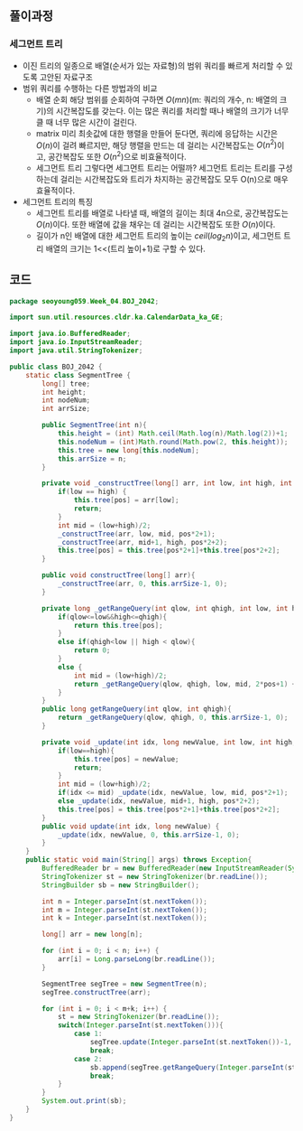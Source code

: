 ## 풀이과정

### 세그먼트 트리

- 이진 트리의 일종으로 배열(순서가 있는 자료형)의 범위 쿼리를 빠르게 처리할 수 있도록 고안된 자료구조
- 범위 쿼리를 수행하는 다른 방법과의 비교
    - 배열 순회 해당 범위를 순회하여 구하면 $O(mn)$(m: 쿼리의 개수, n: 배열의 크기)의 시간복잡도를 갖는다. 이는 많은 쿼리를 처리할 때나 배열의 크기가 너무 클 때 너무 많은 시간이 걸린다.
    - matrix 미리 최솟값에 대한 행렬을 만들어 둔다면, 쿼리에 응답하는 시간은 $O(n)$이 걸려 빠르지만, 해당 행렬을 만드는 데 걸리는 시간복잡도는 $O(n^2)$이고, 공간복잡도 또한 $O(n^2)$으로 비효율적이다.
    - 세그먼트 트리 그렇다면 세그먼트 트리는 어떨까? 세그먼트 트리는 트리를 구성하는데 걸리는 시간복잡도와 트리가 차지하는 공간복잡도 모두 O(n)으로 매우 효율적이다.
- 세그먼트 트리의 특징
    - 세그먼트 트리를 배열로 나타낼 때, 배열의 길이는 최대 4n으로, 공간복잡도는 $O(n)$이다. 또한 배열에 값을 채우는 데 걸리는 시간복잡도 또한 $O(n)$이다.
    - 길이가 n인 배열에 대한 세그먼트 트리의 높이는 $ceil(log_2n)$이고, 세그먼트 트리 배열의 크기는 1<<(트리 높이+1)로 구할 수 있다.

## 코드

```java
package seoyoung059.Week_04.BOJ_2042;

import sun.util.resources.cldr.ka.CalendarData_ka_GE;

import java.io.BufferedReader;
import java.io.InputStreamReader;
import java.util.StringTokenizer;

public class BOJ_2042 {
    static class SegmentTree {
        long[] tree;
        int height;
        int nodeNum;
        int arrSize;

        public SegmentTree(int n){
            this.height = (int) Math.ceil(Math.log(n)/Math.log(2))+1;
            this.nodeNum = (int)Math.round(Math.pow(2, this.height));
            this.tree = new long[this.nodeNum];
            this.arrSize = n;
        }

        private void _constructTree(long[] arr, int low, int high, int pos){
            if(low == high) {
                this.tree[pos] = arr[low];
                return;
            }
            int mid = (low+high)/2;
            _constructTree(arr, low, mid, pos*2+1);
            _constructTree(arr, mid+1, high, pos*2+2);
            this.tree[pos] = this.tree[pos*2+1]+this.tree[pos*2+2];
        }

        public void constructTree(long[] arr){
            _constructTree(arr, 0, this.arrSize-1, 0);
        }

        private long _getRangeQuery(int qlow, int qhigh, int low, int high, int pos){
            if(qlow<=low&&high<=qhigh){
                return this.tree[pos];
            }
            else if(qhigh<low || high < qlow){
                return 0;
            }
            else {
                int mid = (low+high)/2;
                return _getRangeQuery(qlow, qhigh, low, mid, 2*pos+1) + _getRangeQuery(qlow, qhigh, mid+1, high, 2*pos+2);
            }
        }
        public long getRangeQuery(int qlow, int qhigh){
            return _getRangeQuery(qlow, qhigh, 0, this.arrSize-1, 0);
        }

        private void _update(int idx, long newValue, int low, int high, int pos){
            if(low==high){
                this.tree[pos] = newValue;
                return;
            }
            int mid = (low+high)/2;
            if(idx <= mid) _update(idx, newValue, low, mid, pos*2+1);
            else _update(idx, newValue, mid+1, high, pos*2+2);
            this.tree[pos] = this.tree[pos*2+1]+this.tree[pos*2+2];
        }
        public void update(int idx, long newValue) {
            _update(idx, newValue, 0, this.arrSize-1, 0);
        }
    }
    public static void main(String[] args) throws Exception{
        BufferedReader br = new BufferedReader(new InputStreamReader(System.in));
        StringTokenizer st = new StringTokenizer(br.readLine());
        StringBuilder sb = new StringBuilder();

        int n = Integer.parseInt(st.nextToken());
        int m = Integer.parseInt(st.nextToken());
        int k = Integer.parseInt(st.nextToken());

        long[] arr = new long[n];

        for (int i = 0; i < n; i++) {
            arr[i] = Long.parseLong(br.readLine());
        }

        SegmentTree segTree = new SegmentTree(n);
        segTree.constructTree(arr);

        for (int i = 0; i < m+k; i++) {
            st = new StringTokenizer(br.readLine());
            switch(Integer.parseInt(st.nextToken())){
                case 1:
                    segTree.update(Integer.parseInt(st.nextToken())-1, Long.parseLong(st.nextToken()));
                    break;
                case 2:
                    sb.append(segTree.getRangeQuery(Integer.parseInt(st.nextToken())-1, Integer.parseInt(st.nextToken())-1)).append("\\n");
                    break;
            }
        }
        System.out.print(sb);
    }
}
```